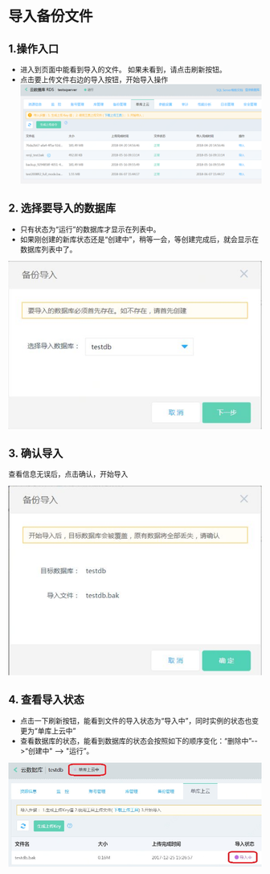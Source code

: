 # 导入备份文件
## 1.操作入口
- 进入到页面中能看到导入的文件。 如果未看到，请点击刷新按钮。
- 点击要上传文件右边的导入按钮，开始导入操作
![导入备份1](../../../image/RDS/Import-Backup-1.png)

## 2. 选择要导入的数据库
- 只有状态为“运行”的数据库才显示在列表中。
- 如果刚创建的新库状态还是“创建中”，稍等一会，等创建完成后，就会显示在数据库列表中了。

![导入备份2](../../../image/RDS/Import-Backup-2.png)

## 3. 确认导入
查看信息无误后，点击确认，开始导入

![导入备份3](../../../image/RDS/Import-Backup-3.png)
         
## 4. 查看导入状态
- 点击一下刷新按钮，能看到文件的导入状态为“导入中”，同时实例的状态也变更为“单库上云中” 
- 查看数据库的状态，能看到数据库的状态会按照如下的顺序变化：“删除中”-->“创建中" --> "运行”。

![导入备份4](../../../image/RDS/Import-Backup-4.png)

